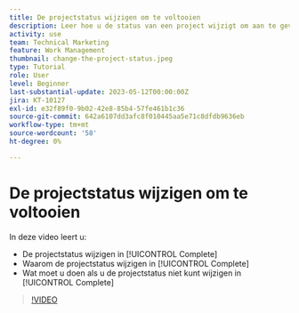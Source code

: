 ```yaml
---
title: De projectstatus wijzigen om te voltooien
description: Leer hoe u de status van een project wijzigt om aan te geven dat het werk is voltooid.
activity: use
team: Technical Marketing
feature: Work Management
thumbnail: change-the-project-status.jpeg
type: Tutorial
role: User
level: Beginner
last-substantial-update: 2023-05-12T00:00:00Z
jira: KT-10127
exl-id: e32f89f0-9b02-42e8-85b4-57fe461b1c36
source-git-commit: 642a6107dd3afc8f010445aa5e71c8dfdb9636eb
workflow-type: tm+mt
source-wordcount: '58'
ht-degree: 0%

---
```


# De projectstatus wijzigen om te voltooien

In deze video leert u:

* De projectstatus wijzigen in [!UICONTROL Complete]
* Waarom de projectstatus wijzigen in [!UICONTROL Complete]
* Wat moet u doen als u de projectstatus niet kunt wijzigen in [!UICONTROL Complete]

>[!VIDEO](https://video.tv.adobe.com/v/3419336/?quality=12&learn=on)

